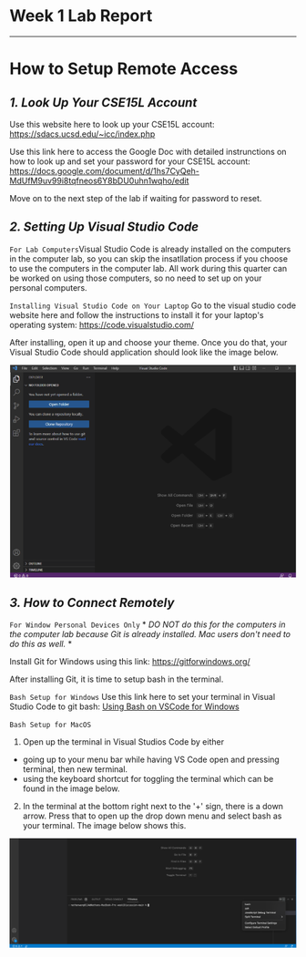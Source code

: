 # Week 1 Lab Report
---
# How to Setup Remote Access
## *1. Look Up Your CSE15L Account*
Use this website here to look up your CSE15L account: https://sdacs.ucsd.edu/~icc/index.php

Use this link here to access the Google Doc with detailed instrunctions on how to look up and set your password for your CSE15L account: https://docs.google.com/document/d/1hs7CyQeh-MdUfM9uv99i8tqfneos6Y8bDU0uhn1wqho/edit

Move on to the next step of the lab if waiting for password to reset.

## *2. Setting Up Visual Studio Code*
`For Lab Computers`Visual Studio Code is already installed on the computers in the computer lab, so you can skip the insatllation process if you choose to use the computers in the computer lab. All work during this quarter can be worked on using those computers, so no need to set up on your personal computers. 

`Installing Visual Studio Code on Your Laptop` Go to the visual studio code website here and follow the instructions to install it for your laptop's operating system:  https://code.visualstudio.com/

After installing, open it up and choose your theme. Once you do that, your Visual Studio Code should application should look like the image below.

![Image](vs-code-setup-pic.png)

## *3. How to Connect Remotely*
`For Window Personal Devices Only` * *DO NOT do this for the computers in the computer lab because Git is already installed. Mac users don't need to do this as well.* *

Install Git for Windows using this link: https://gitforwindows.org/  

After installing Git, it is time to setup bash in the terminal.

`Bash Setup for Windows` Use this link here to set your terminal in Visual Studio Code to git bash: [Using Bash on VSCode for Windows](https://stackoverflow.com/questions/42606837/how-do-i-use-bash-on-windows-from-the-visual-studio-code-integrated-terminal/50527994#50527994)

`Bash Setup for MacOS` 
1. Open up the terminal in Visual Studios Code by either 
* going up to your menu bar while having VS Code open and pressing terminal, then new terminal.
* using the keyboard shortcut for toggling the terminal which can be found in the image below.
2. In the terminal at the bottom right next to the '+' sign, there is a down arrow. Press that to open up the drop down menu and select bash as your terminal. The image below shows this.

![image](bash-setup-mac.png)


